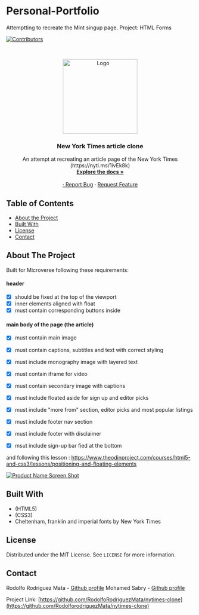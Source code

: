 # Personal-Portfolio

Attemptting to recreate the Mint singup page.
Project: HTML Forms


<!-- PROJECT SHIELDS -->
<!--
*** I'm using markdown "reference style" links for readability.
*** Reference links are enclosed in brackets [ ] instead of parentheses ( ).
*** See the bottom of this document for the declaration of the reference variables
*** for contributors-url, forks-url, etc. This is an optional, concise syntax you may use.
*** https://www.markdownguide.org/basic-syntax/#reference-style-links
-->
[![Contributors][contributors-shield]][contributors-url]




<!-- PROJECT LOGO -->
<br />
<p align="center">
  <a href="https://github.com/RodolfoRodriguezMata/nytimes-clone">
    <img src="images/New-york-Times-Logo.jpg" alt="Logo" width="200">

  </a>

  <h3 align="center">New York Times article clone</h3>

  <p align="center">
    An attempt at recreating an article page of the New York Times 
    (https://nyti.ms/1ivEk8k)
    <br />
    <a href="https://github.com/RodolfoRodriguezMata/nytimes-clone"><strong>Explore the docs »</strong></a>
    <br />
    <br />
    <a href="https://raw.githack.com/RodolfoRodriguezMata/Personal-Portfolio/feature-branch/index.html

">View Demo</a>
    ·
    <a href="https://github.com/RodolfoRodriguezMata/nytimes-clone/issues">Report Bug</a>
    ·
    <a href="https://github.com/RodolfoRodriguezMata/nytimes-clone/issues">Request Feature</a>
  </p>
</p>



<!-- TABLE OF CONTENTS -->
## Table of Contents

* [About the Project](#about-the-project)
* [Built With](#built-with)
* [License](#license)
* [Contact](#contact)



<!-- ABOUT THE PROJECT -->
## About The Project

Built for Microverse following these requirements:
#### header
- [x] should be fixed at the top of the viewport
- [x] inner elements aligned with float
- [x] must contain corresponding buttons inside

#### main body of the page (the article)
- [x] must contain main image
- [x] must contain captions, subtitles and text with correct styling
- [x] must include monography image with layered text
- [x] must contain iframe for video
- [x] must contain secondary image with captions
- [x] must include floated aside for sign up and editor picks
- [x] must include "more from" section, editor picks and most popular listings
- [x] must include footer nav section
- [x] must include footer with disclaimer
- [x] msut include sign-up bar fied at the bottom


and following this lesson :
https://www.theodinproject.com/courses/html5-and-css3/lessons/positioning-and-floating-elements

[![Product Name Screen Shot][product-screenshot]](./images/snapshot.png)

## Built With
* (HTML5)
* (CSS3)
* Cheltenham, franklin and imperial fonts by New York Times



<!-- LICENSE -->
## License

Distributed under the MIT License. See `LICENSE` for more information.



<!-- CONTACT -->
## Contact

Rodolfo Rodriguez Mata - [Github profile](https://github.com/RodolfoRodriguezMata)
Mohamed Sabry - [Github profile](https://github.com/mohamedSabry0)

Project Link: [https://github.com/RodolfoRodriguezMata/nytimes-clone](https://github.com/RodolforodriguezMata/nytimes-clone)







<!-- MARKDOWN LINKS & IMAGES -->
<!-- https://www.markdownguide.org/basic-syntax/#reference-style-links -->
[contributors-shield]: https://img.shields.io/github/contributors/othneildrew/Best-README-Template.svg?style=flat-square
[contributors-url]: https://github.com/othneildrew/Best-README-Template/graphs/contributors
[forks-shield]: https://img.shields.io/github/forks/othneildrew/Best-README-Template.svg?style=flat-square
[forks-url]: https://github.com/othneildrew/Best-README-Template/network/members
[stars-shield]: https://img.shields.io/github/stars/othneildrew/Best-README-Template.svg?style=flat-square
[stars-url]: https://github.com/othneildrew/Best-README-Template/stargazers
[issues-shield]: https://img.shields.io/github/issues/othneildrew/Best-README-Template.svg?style=flat-square
[issues-url]: https://github.com/othneildrew/Best-README-Template/issues
[license-shield]: https://img.shields.io/github/license/othneildrew/Best-README-Template.svg?style=flat-square
[license-url]: https://github.com/othneildrew/Best-README-Template/blob/master/LICENSE.txt
[linkedin-shield]: https://img.shields.io/badge/-LinkedIn-black.svg?style=flat-square&logo=linkedin&colorB=555
[linkedin-url]: https://linkedin.com/in/othneildrew
[product-screenshot]: images/snapshot.png
